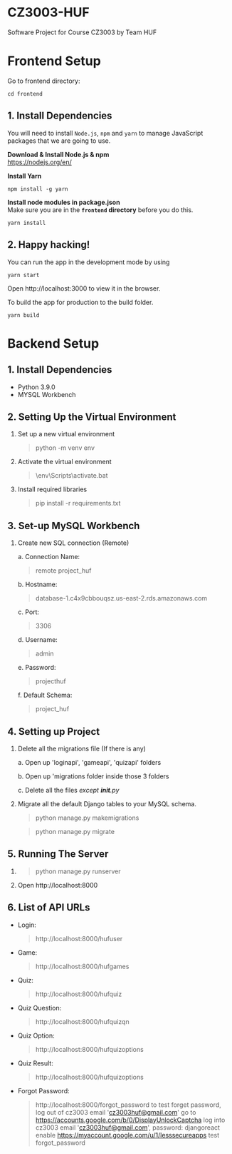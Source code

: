 # CZ3003-HUF
Software Project for Course CZ3003 by Team HUF

# Frontend Setup
Go to frontend directory: 
```
cd frontend
```

## 1. Install Dependencies
You will need to install `Node.js`, `npm` and `yarn` to manage JavaScript packages that we are going to use.

**Download & Install Node.js & npm**  
https://nodejs.org/en/

**Install Yarn**
```
npm install -g yarn
```
**Install node modules in package.json**  
Make sure you are in the **`frontend` directory** before you do this.
```
yarn install
```
## 2. Happy hacking!
You can run the app in the development mode by using
```
yarn start
```
Open http://localhost:3000 to view it in the browser.  

To build the app for production to the build folder.
```
yarn build
```

# Backend Setup
## 1. Install Dependencies
- Python 3.9.0
- MYSQL Workbench 


## 2. Setting Up the Virtual Environment
1. Set up a new virtual environment
	> python -m venv env

2. Activate the virtual environment
	> \env\Scripts\activate.bat

3. Install required libraries
    > pip install -r requirements.txt 


## 3. Set-up MySQL Workbench
1. Create new SQL connection (Remote)
   
	a. Connection Name:
	> remote project_huf
 
	b. Hostname:
	> database-1.c4x9cbbouqsz.us-east-2.rds.amazonaws.com

	c. Port:
	> 3306

	d. Username:
	> admin
   
	e. Password:
	> projecthuf

	f. Default Schema:
	> project_huf


## 4. Setting up Project 
1. Delete all the migrations file (If there is any)
   
	a. Open up 'loginapi', 'gameapi', 'quizapi' folders
   
	b. Open up 'migrations folder inside those 3 folders

	c. Delete all the files *except __init__.py*
   

2. Migrate all the default Django tables to your MySQL schema.
	> python manage.py makemigrations

	> python manage.py migrate

## 5. Running The Server
1. > python manage.py runserver
2. Open http://localhost:8000

## 6. List of API URLs

- Login:
	> http://localhost:8000/hufuser

- Game:
	> http://localhost:8000/hufgames
  
- Quiz:
	> http://localhost:8000/hufquiz
  
- Quiz Question:
	> http://localhost:8000/hufquizqn

- Quiz Option:
	> http://localhost:8000/hufquizoptions
  
- Quiz Result:
	> http://localhost:8000/hufquizoptions

- Forgot Password: 
	> http://localhost:8000/forgot_password
	> to test forget password, log out of cz3003 email 'cz3003huf@gmail.com' 
	> go to https://accounts.google.com/b/0/DisplayUnlockCaptcha 
	> log into cz3003 email 'cz3003huf@gmail.com', password: djangoreact 
	> enable https://myaccount.google.com/u/1/lesssecureapps 
	> test forgot_password


